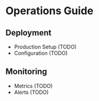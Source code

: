# Operations Guide

## Deployment
- Production Setup (TODO)
- Configuration (TODO)

## Monitoring
- Metrics (TODO)
- Alerts (TODO)
